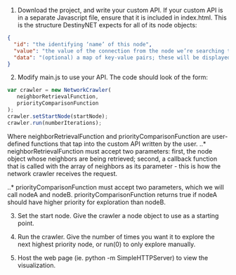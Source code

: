 1. Download the project, and write your custom API. If your custom API is in a separate Javascript file, ensure that it is included in index.html.
This is the structure DestinyNET expects for all of its node objects:
```json
{
  "id": "the identifying ‘name’ of this node",
  "value": "the value of the connection from the node we’re searching to this neighbor",
  "data": "(optional) a map of key-value pairs; these will be displayed in a tooltip above the node"
}
```

2. Modify main.js to use your API. The code should look of the form:
```javascript
var crawler = new NetworkCrawler(
   neighborRetrievalFunction,
   priorityComparisonFunction
);
crawler.setStartNode(startNode);
crawler.run(numberIterations);
```
Where neighborRetrievalFunction and priorityComparisonFunction are user-defined functions that tap into the custom API written by the user.
..* neighborRetrievalFunction must accept two parameters: first, the node object whose neighbors are being retrieved; second, a callback function that is called with the array of neighbors as its parameter - this is how the network crawler receives the request.

..* priorityComparisonFunction must accept two parameters, which we will call nodeA and nodeB. priorityComparisonFunction returns true if nodeA should have higher priority for exploration than nodeB.

3. Set the start node. Give the crawler a node object to use as a starting point.

4. Run the crawler. Give the number of times you want it to explore the next highest priority node, or run(0) to only explore manually.

5. Host the web page (ie. python -m SimpleHTTPServer) to view the visualization.
